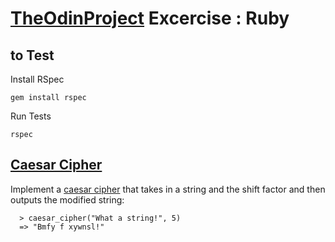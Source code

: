 # [TheOdinProject](https://www.theodinproject.com/) Excercise : Ruby

## to Test

Install RSpec

```shell
gem install rspec
```

Run Tests

```shell
rspec
```

## [Caesar Cipher](repo/blob/main/lib/caesar_cipher.rb)

Implement a [caesar cipher](https://www.theodinproject.com/lessons/ruby-caesar-cipher) that takes in a string and the shift factor and then outputs the modified string:

```irb
  > caesar_cipher("What a string!", 5)
  => "Bmfy f xywnsl!"
```
